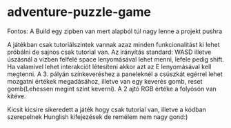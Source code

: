 # adventure-puzzle-game
Fontos: A Build egy zipben van mert alapból túl nagy lenne a projekt pushra

A játékban csak tutoriálszintek vannak azaz minden funkcionalitást ki lehet próbálni de sajnos csak tutorial van.
Az irányítás standard: WASD illetve úszásnál a vízben felfelé space lenyomásával lehet menni, lefele pedig shift.
Ha valamivel lehet interakciót létesíteni akkor azt az E lenyomásával kell megtenni.
A 3. pályán színkeveréshez a paneleknél a csúszkát egérrel lehet mozgatni értékek megadásához, illetve van egy keverés gomb, reset gomb(Lehessen megint színt keverni).
A 2 ajtó RGB értéke a folyósón van kitéve.

Kicsit kicsire sikeredett a játék hogy csak tutorial van, illetve a kódban szerepelnek Hunglish kifejezések de remélem nem nagy gond:)

